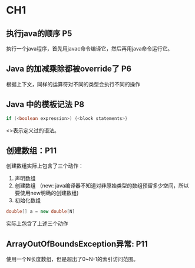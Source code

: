 # CH1
## 执行java的顺序 P5
执行一个java程序，首先用javac命令编译它，然后再用java命令运行它。
## Java 的加减乘除都被override了 P6
根据上下文，同样的运算符对不同的类型会执行不同的操作
## Java 中的模板记法 P8
```java
if (<boolean expression>) {<block statements>}
```
<>表示定义过的语法。
## 创建数组：P11
创建数组实际上包含了三个动作：
1. 声明数组
2. 创建数组 （new: java编译器不知道对非原始类型的数组预留多少空间，所以要使用new明确的创建数组)
3. 初始化数组
```java
double[] a = new double[N]
```
实际上包含了上述三个动作
## ArrayOutOfBoundsException异常: P11
使用一个N长度数组，但是超出了0~N-1的索引访问范围。